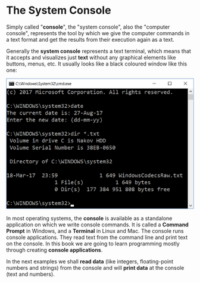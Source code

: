 # The System Console

Simply called "**console**", the "system console", also the "computer console", represents the tool by which we give the computer commands in a text format and get the results from their execution again as a text.

Generally the **system console** represents a text terminal, which means that it accepts and visualizes just **text** without any graphical elements like buttons, menus, etc. It usually looks like a black coloured window like this one:

![](/assets/chapter-2-images/00.Console-example.png)

In most operating systems, the **console** is available as a standalone application on which we write console commands. It is called a **Command Prompt** in Windows, and a **Terminal** in Linux and Mac. The console runs console applications. They read text from the command line and print text on the console. In this book we are going to learn programming mostly through creating **console applications**.

In the next examples we shall **read data** \(like integers, floating-point numbers and strings\) from the console and will **print data** at the console \(text and numbers\).

